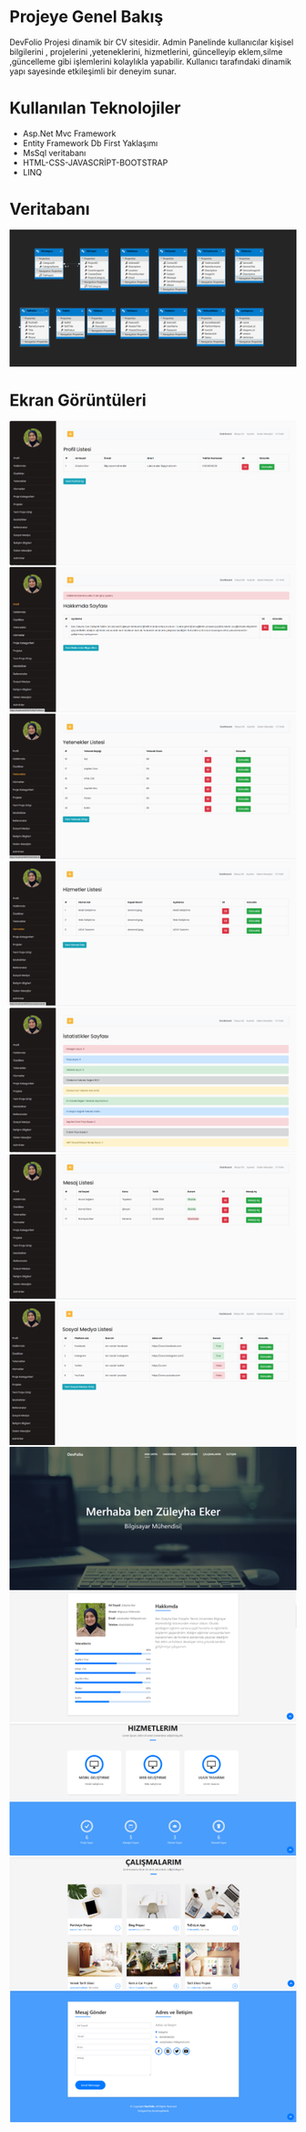 # Projeye Genel Bakış
DevFolio Projesi dinamik bir CV sitesidir. Admin Panelinde kullanıcılar kişisel bilgilerini , projelerini ,yeteneklerini, hizmetlerini, güncelleyip eklem,silme ,güncelleme gibi işlemlerini kolaylıkla yapabilir. Kullanıcı tarafındaki dinamik yapı sayesinde etkileşimli bir deneyim sunar.
# Kullanılan Teknolojiler
- Asp.Net Mvc Framework
- Entity Framework Db First Yaklaşımı
- MsSql veritabanı
- HTML-CSS-JAVASCRİPT-BOOTSTRAP
- LINQ
# Veritabanı
![Ekran Görüntüsü](https://github.com/ekerzuleyha/DevFolio/blob/master/DevFolio/ekran_goruntuleri/Ekran%20G%C3%B6r%C3%BCnt%C3%BCs%C3%BC%20(45).png)

# Ekran Görüntüleri
![Ekran Görüntüsü](https://github.com/ekerzuleyha/DevFolio/blob/master/DevFolio/ekran_goruntuleri/Ekran%20G%C3%B6r%C3%BCnt%C3%BCs%C3%BC%20(34).png)
![Ekran Görüntüsü](https://github.com/ekerzuleyha/DevFolio/blob/master/DevFolio/ekran_goruntuleri/Ekran%20G%C3%B6r%C3%BCnt%C3%BCs%C3%BC%20(35).png)
![Ekran Görüntüsü](https://github.com/ekerzuleyha/DevFolio/blob/master/DevFolio/ekran_goruntuleri/Ekran%20G%C3%B6r%C3%BCnt%C3%BCs%C3%BC%20(36).png)
![Ekran Görüntüsü](https://github.com/ekerzuleyha/DevFolio/blob/master/DevFolio/ekran_goruntuleri/Ekran%20G%C3%B6r%C3%BCnt%C3%BCs%C3%BC%20(37).png)
![Ekran Görüntüsü](https://github.com/ekerzuleyha/DevFolio/blob/master/DevFolio/ekran_goruntuleri/Ekran%20G%C3%B6r%C3%BCnt%C3%BCs%C3%BC%20(38).png)
![Ekran Görüntüsü](https://github.com/ekerzuleyha/DevFolio/blob/master/DevFolio/ekran_goruntuleri/Ekran%20G%C3%B6r%C3%BCnt%C3%BCs%C3%BC%20(39).png)
![Ekran Görüntüsü](https://github.com/ekerzuleyha/DevFolio/blob/master/DevFolio/ekran_goruntuleri/Ekran%20G%C3%B6r%C3%BCnt%C3%BCs%C3%BC%20(46).png)
![Ekran Görüntüsü](https://github.com/ekerzuleyha/DevFolio/blob/master/DevFolio/ekran_goruntuleri/Ekran%20G%C3%B6r%C3%BCnt%C3%BCs%C3%BC%20(40).png)
![Ekran Görüntüsü](https://github.com/ekerzuleyha/DevFolio/blob/master/DevFolio/ekran_goruntuleri/Ekran%20G%C3%B6r%C3%BCnt%C3%BCs%C3%BC%20(41).png)
![Ekran Görüntüsü](https://github.com/ekerzuleyha/DevFolio/blob/master/DevFolio/ekran_goruntuleri/Ekran%20G%C3%B6r%C3%BCnt%C3%BCs%C3%BC%20(42).png)
![Ekran Görüntüsü](https://github.com/ekerzuleyha/DevFolio/blob/master/DevFolio/ekran_goruntuleri/Ekran%20G%C3%B6r%C3%BCnt%C3%BCs%C3%BC%20(43).png)
![Ekran Görüntüsü](https://github.com/ekerzuleyha/DevFolio/blob/master/DevFolio/ekran_goruntuleri/Ekran%20G%C3%B6r%C3%BCnt%C3%BCs%C3%BC%20(44).png)


